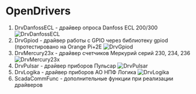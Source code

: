 # OpenDrivers

1. DrvDanfossECL  - драйвер опроса Danfoss ECL 200/300 ![DrvDanfossECL](https://img.shields.io/github/downloads/Manjey73/OpenDrivers/DrvDanfossECL/total)
2. DrvGpiod       - драйвер работы с GPIO через библиотеку gpiod (протестировано на Orange Pi+2E ![DrvGpiod](https://img.shields.io/github/downloads/Manjey73/OpenDrivers/DrvGpiod/total)
3. DrvMercury23x  - драйвер счетчиков Меркурий серий 230, 234, 236 ![DrvMercury23x](https://img.shields.io/github/downloads/Manjey73/OpenDrivers/DrvMercury23x_6.4.1.4/total)
4. DrvPulsar      - драйвер приборов Пульсар ![DrvPulsar](https://img.shields.io/github/downloads/Manjey73/OpenDrivers/DrvPulsar/total)
5. DrvLogika      - драйвер приборов АО НПФ Логика ![DrvLogika](https://img.shields.io/github/downloads/Manjey73/OpenDrivers/DrvLogika_6.4.1.4/total)
6. ScadaCommFunc  - дополнительные функции при реализации драйверов
